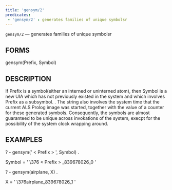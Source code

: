 ```yaml
---
title: 'gensym/2'
predicates:
 - 'gensym/2' : generates families of unique symbolsr
---
```

`gensym/2` — generates families of unique symbolsr


## FORMS

gensym(Prefix, Symbol)


## DESCRIPTION

If Prefix is a symbol(either an interned or uninterned atom), then Symbol is a new UIA which has not previously existed in the system and which involves Prefix as a subsymbol. . The string also involves the system time that the current ALS Prolog image was started, together with the value of a counter for these generated symbols. Consequently, the symbols are almost guaranteed to be unique across invokations of the system, execpt for the possibility of the system clock wrapping around.


## EXAMPLES

? - gensym(' &lt; Prefix &gt; ', Symbol) .


Symbol = ' \376 &lt; Prefix &gt; _839678026_0 '


? - gensym(airplane, X) .


X = ' \376airplane_839678026_1 '


